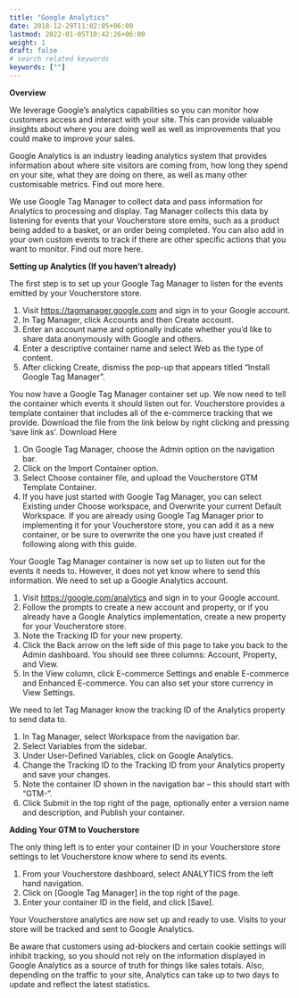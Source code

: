 ```yaml
---
title: "Google Analytics"
date: 2018-12-29T11:02:05+06:00
lastmod: 2022-01-05T10:42:26+06:00
weight: 1
draft: false
# search related keywords
keywords: [""]
---
```


**Overview**

We leverage Google’s analytics capabilities so you can monitor how customers access and interact with your site. This can provide valuable insights about where you are doing well as well as improvements that you could make to improve your sales.

Google Analytics is an industry leading analytics system that provides information about where site visitors are coming from, how long they spend on your site, what they are doing on there, as well as many other customisable metrics. Find out more here.

We use Google Tag Manager to collect data and pass information for Analytics to processing and display. Tag Manager collects this data by listening for events that your Voucherstore store emits, such as a product being added to a basket, or an order being completed. You can also add in your own custom events to track if there are other specific actions that you want to monitor. Find out more here.


**Setting up Analytics (If you haven’t already)**

The first step is to set up your Google Tag Manager to listen for the events emitted by your Voucherstore store.

1. Visit https://tagmanager.google.com and sign in to your Google account.
2. In Tag Manager, click Accounts and then Create account.
3. Enter an account name and optionally indicate whether you’d like to share data anonymously with Google and others.
4. Enter a descriptive container name and select Web as the type of content.
5. After clicking Create, dismiss the pop-up that appears titled “Install Google Tag Manager”.


You now have a Google Tag Manager container set up. We now need to tell the container which events it should listen out for. Voucherstore provides a template container that includes all of the e-commerce tracking that we provide. Download the file from the link below by right clicking and pressing ‘save link as’. Download Here

1. On Google Tag Manager, choose the Admin option on the navigation bar.
2. Click on the Import Container option.
3. Select Choose container file, and upload the Voucherstore GTM Template Container.
4. If you have just started with Google Tag Manager, you can select Existing under Choose workspace, and Overwrite your current Default Workspace. If you are already using Google Tag Manager prior to implementing it for your Voucherstore store, you can add it as a new container, or be sure to overwrite the one you have just created if following along with this guide.


Your Google Tag Manager container is now set up to listen out for the events it needs to. However, it does not yet know where to send this information. We need to set up a Google Analytics account.

1. Visit https://google.com/analytics and sign in to your Google account.
2. Follow the prompts to create a new account and property, or if you already have a Google Analytics implementation, create a new property for your Voucherstore store.
3. Note the Tracking ID for your new property.
4. Click the Back arrow on the left side of this page to take you back to the Admin dashboard. You should see three columns: Account, Property, and View.
5. In the View column, click E-commerce Settings and enable E-commerce and Enhanced E-commerce. You can also set your store currency in View Settings.


We need to let Tag Manager know the tracking ID of the Analytics property to send data to.

1. In Tag Manager, select Workspace from the navigation bar.
2. Select Variables from the sidebar.
3. Under User-Defined Variables, click on Google Analytics.
4. Change the Tracking ID to the Tracking ID from your Analytics property and save your changes.
5. Note the container ID shown in the navigation bar – this should start with “GTM-”.
6. Click Submit in the top right of the page, optionally enter a version name and description, and Publish your container.


**Adding Your GTM to Voucherstore**

The only thing left is to enter your container ID in your Voucherstore store settings to let Voucherstore know where to send its events.

1. From your Voucherstore dashboard, select ANALYTICS from the left hand navigation.
2. Click on [Google Tag Manager] in the top right of the page.
3. Enter your container ID in the field, and click [Save].

Your Voucherstore analytics are now set up and ready to use. Visits to your store will be tracked and sent to Google Analytics.

Be aware that customers using ad-blockers and certain cookie settings will inhibit tracking, so you should not rely on the information displayed in Google Analytics as a source of truth for things like sales totals. Also, depending on the traffic to your site, Analytics can take up to two days to update and reflect the latest statistics.
